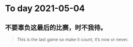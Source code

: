 
# To day 2021-05-04


## 不要辜负这最后的比赛，时不我待。
> This is the last game so make it count, it’s now or never.

    